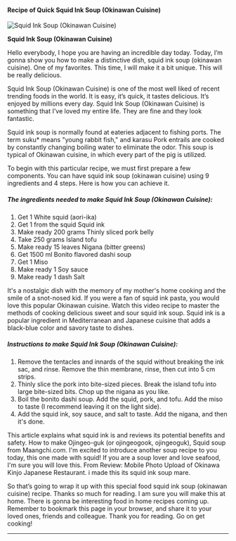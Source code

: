             

#### Recipe of Quick Squid Ink Soup (Okinawan Cuisine)

![Squid Ink Soup (Okinawan Cuisine)](https://img-global.cpcdn.com/recipes/6448742996639744/751x532cq70/squid-ink-soup-okinawan-cuisine-recipe-main-photo.jpg)

**Squid Ink Soup (Okinawan Cuisine)**

Hello everybody, I hope you are having an incredible day today. Today, I’m gonna show you how to make a distinctive dish, squid ink soup (okinawan cuisine). One of my favorites. This time, I will make it a bit unique. This will be really delicious.

Squid Ink Soup (Okinawan Cuisine) is one of the most well liked of recent trending foods in the world. It is easy, it’s quick, it tastes delicious. It’s enjoyed by millions every day. Squid Ink Soup (Okinawan Cuisine) is something that I’ve loved my entire life. They are fine and they look fantastic.

Squid ink soup is normally found at eateries adjacent to fishing ports. The term suku\* means "young rabbit fish," and karasu Pork entrails are cooked by constantly changing boiling water to eliminate the odor. This soup is typical of Okinawan cuisine, in which every part of the pig is utilized.

To begin with this particular recipe, we must first prepare a few components. You can have squid ink soup (okinawan cuisine) using 9 ingredients and 4 steps. Here is how you can achieve it.

##### The ingredients needed to make Squid Ink Soup (Okinawan Cuisine):

1.  Get 1 White squid (aori-ika)
2.  Get 1 from the squid Squid ink
3.  Make ready 200 grams Thinly sliced pork belly
4.  Take 250 grams Island tofu
5.  Make ready 15 leaves Nigana (bitter greens)
6.  Get 1500 ml Bonito flavored dashi soup
7.  Get 1 Miso
8.  Make ready 1 Soy sauce
9.  Make ready 1 dash Salt

It's a nostalgic dish with the memory of my mother's home cooking and the smile of a snot-nosed kid. If you were a fan of squid ink pasta, you would love this popular Okinawan cuisine. Watch this video recipe to master the methods of cooking delicious sweet and sour squid ink soup. Squid ink is a popular ingredient in Mediterranean and Japanese cuisine that adds a black-blue color and savory taste to dishes.

##### Instructions to make Squid Ink Soup (Okinawan Cuisine):

1.  Remove the tentacles and innards of the squid without breaking the ink sac, and rinse. Remove the thin membrane, rinse, then cut into 5 cm strips.
2.  Thinly slice the pork into bite-sized pieces. Break the island tofu into large bite-sized bits. Chop up the nigana as you like.
3.  Boil the bonito dashi soup. Add the squid, pork, and tofu. Add the miso to taste (I recommend leaving it on the light side).
4.  Add the squid ink, soy sauce, and salt to taste. Add the nigana, and then it's done.

This article explains what squid ink is and reviews its potential benefits and safety. How to make Ojingeo-guk (or ojingeogook, ojingeoguk), Squid soup from Maangchi.com. I'm excited to introduce another soup recipe to you today, this one made with squid! If you are a soup lover and love seafood, I'm sure you will love this. From Review: Mobile Photo Upload of Okinawa Kinjo Japanese Restaurant. i made this its squid ink soup mare.

So that’s going to wrap it up with this special food squid ink soup (okinawan cuisine) recipe. Thanks so much for reading. I am sure you will make this at home. There is gonna be interesting food in home recipes coming up. Remember to bookmark this page in your browser, and share it to your loved ones, friends and colleague. Thank you for reading. Go on get cooking!

* * *